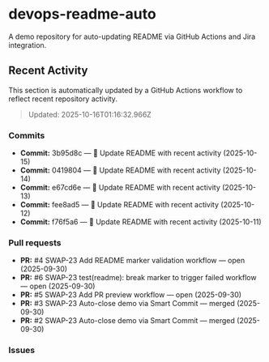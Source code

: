 # devops-readme-auto
A demo repository for auto-updating README via GitHub Actions and Jira integration.

##  Recent Activity
This section is automatically updated by a GitHub Actions workflow to reflect recent repository activity.

<!--START_SECTION:activity-->
> Updated: 2025-10-16T01:16:32.966Z

### Commits
- **Commit:** 3b95d8c — 📄 Update README with recent activity (2025-10-15)
- **Commit:** 0419804 — 📄 Update README with recent activity (2025-10-14)
- **Commit:** e67cd6e — 📄 Update README with recent activity (2025-10-13)
- **Commit:** fee8ad5 — 📄 Update README with recent activity (2025-10-12)
- **Commit:** f76f5a6 — 📄 Update README with recent activity (2025-10-11)

### Pull requests
- **PR:** #4 SWAP-23 Add README marker validation workflow — open (2025-09-30)
- **PR:** #6 SWAP-23 test(readme): break marker to trigger failed workflow — open (2025-09-30)
- **PR:** #5 SWAP-23 Add PR preview workflow — open (2025-09-30)
- **PR:** #3 SWAP-23 Auto-close demo via Smart Commit — merged (2025-09-30)
- **PR:** #2 SWAP-23 Auto-close demo via Smart Commit — merged (2025-09-30)

### Issues
<!--END_SECTION:activity-->


<!-- Smart Commit FINISH test -->
